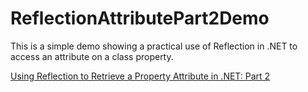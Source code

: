 # ReflectionAttributePart2Demo

This is a simple demo showing a practical use of Reflection in .NET to access an attribute on a class property.

[Using Reflection to Retrieve a Property Attribute in .NET: Part 2](https://brightideatechnology.blogspot.com/2024/08/using-reflection-to-retrieve-property.html)
